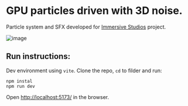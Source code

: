# GPU particles driven with 3D noise.

Particle system and SFX developed for [Immersive Studios](https://twitter.com/ImmersivStudios) project.

![image](https://github.com/lightest/gpuparticles/assets/2725889/64da37ef-e051-4496-8aaa-cf252c1d1783)


## Run instructions:
Dev environment using `vite`. Clone the repo, `cd` to filder and run:

```
npm instal
npm run dev
```

Open [http://localhost:5173/](http://localhost:5173/) in the browser.
